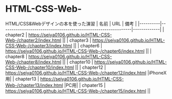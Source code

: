 # HTML-CSS-Web-
HTML/CSS&amp;Webデザインの本を使った演習
| 名前 | URL | 備考 |
|----------|---------------------------------------------------------------|-------------|
| chapter2 | https://seiya0106.github.io/HTML-CSS-Web-/chapter2/index.html ||
| chapter3 | https://seiya0106.github.io/HTML-CSS-Web-/chapter3/index.html ||
| chapter6 | https://seiya0106.github.io/HTML-CSS-Web-/chapter6/index.html ||
| chapter8 | https://seiya0106.github.io/HTML-CSS-Web-/chapter8/index.html ||
| chapter10 | https://seiya0106.github.io/HTML-CSS-Web-/chapter10/index.html ||
| chapter12 | https://seiya0106.github.io/HTML-CSS-Web-/chapter12/index.html |iPhoneX用|
| chapter13 | https://seiya0106.github.io/HTML-CSS-Web-/chapter13/index.html |PC用|
| chpater15 | https://seiya0106.github.io/HTML-CSS-Web-/chapter15/index.html ||
